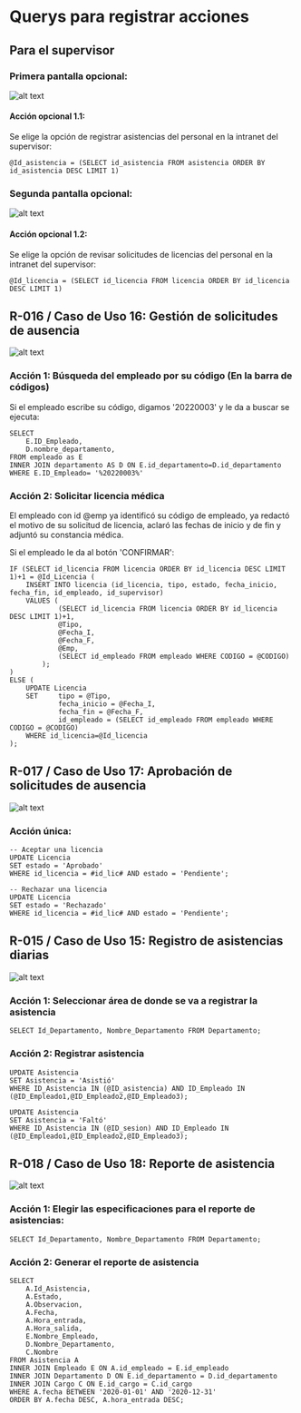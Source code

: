 # Querys para registrar acciones

## Para el supervisor

### Primera pantalla opcional:

![alt text](../Entregable3/Front/R01.jpg)

#### Acción opcional 1.1:
Se elige la opción de registrar asistencias del personal en la intranet del supervisor:

	@Id_asistencia = (SELECT id_asistencia FROM asistencia ORDER BY id_asistencia DESC LIMIT 1)

### Segunda pantalla opcional:

![alt text](../Entregable3/Front/R02.jpg)

#### Acción opcional 1.2:
Se elige la opción de revisar solicitudes de licencias del personal en la intranet del supervisor:

	@Id_licencia = (SELECT id_licencia FROM licencia ORDER BY id_licencia DESC LIMIT 1)

## R-016 / Caso de Uso 16: Gestión de solicitudes de ausencia

![alt text](../Entregable3/Front/R03.jpg)

### Acción 1: Búsqueda del empleado por su código (En la barra de códigos)
Si el empleado escribe su código, digamos '20220003' y le da a buscar se ejecuta:

	SELECT 
		E.ID_Empleado, 
		D.nombre_departamento,
	FROM empleado as E
	INNER JOIN departamento AS D ON E.id_departamento=D.id_departamento
	WHERE E.ID_Empleado= '%20220003%'

### Acción 2: Solicitar licencia médica
El empleado con id @emp ya identificó su código de empleado, ya redactó el motivo de su solicitud de licencia, aclaró las fechas de inicio y de fin y adjuntó su constancia médica.

Si el empleado le da al botón 'CONFIRMAR':

	IF (SELECT id_licencia FROM licencia ORDER BY id_licencia DESC LIMIT 1)+1 = @Id_Licencia ( 
		INSERT INTO licencia (id_licencia, tipo, estado, fecha_inicio, fecha_fin, id_empleado, id_supervisor)
		VALUES (
				(SELECT id_licencia FROM licencia ORDER BY id_licencia DESC LIMIT 1)+1,
				@Tipo,
				@Fecha_I,
                @Fecha_F,
				@Emp,
				(SELECT id_empleado FROM empleado WHERE CODIGO = @CODIGO)
			);
	)
	ELSE (
		UPDATE Licencia
		SET 	tipo = @Tipo,
				fecha_inicio = @Fecha_I,
                fecha_fin = @Fecha_F,
				id_empleado = (SELECT id_empleado FROM empleado WHERE CODIGO = @CODIGO)
		WHERE id_licencia=@Id_licencia
	);

## R-017 / Caso de Uso 17: Aprobación de solicitudes de ausencia

![alt text](../Entregable3/Front/R04.jpg)

### Acción única:

    -- Aceptar una licencia
    UPDATE Licencia
    SET estado = 'Aprobado'
    WHERE id_licencia = #id_lic# AND estado = 'Pendiente';

    -- Rechazar una licencia  
    UPDATE Licencia
    SET estado = 'Rechazado'
    WHERE id_licencia = #id_lic# AND estado = 'Pendiente';

## R-015 / Caso de Uso 15: Registro de asistencias diarias

![alt text](../Entregable3/Front/R05.jpg)

### Acción 1: Seleccionar área de donde se va a registrar la asistencia

    SELECT Id_Departamento, Nombre_Departamento FROM Departamento;

### Acción 2: Registrar asistencia

    UPDATE Asistencia
    SET Asistencia = 'Asistió'
    WHERE ID_Asistencia IN (@ID_asistencia) AND ID_Empleado IN (@ID_Empleado1,@ID_Empleado2,@ID_Empleado3);

    UPDATE Asistencia
    SET Asistencia = 'Faltó'
    WHERE ID_Asistencia IN (@ID_sesion) AND ID_Empleado IN (@ID_Empleado1,@ID_Empleado2,@ID_Empleado3);

## R-018 / Caso de Uso 18: Reporte de asistencia

![alt text](../Entregable3/Front/R06.jpg)

### Acción 1: Elegir las especificaciones para el reporte de asistencias:

    SELECT Id_Departamento, Nombre_Departamento FROM Departamento;

### Acción 2: Generar el reporte de asistencia

    SELECT
        A.Id_Asistencia,
        A.Estado,
        A.Observacion,
        A.Fecha,
        A.Hora_entrada,
        A.Hora_salida,
        E.Nombre_Empleado,
        D.Nombre_Departamento,
        C.Nombre 
    FROM Asistencia A
    INNER JOIN Empleado E ON A.id_empleado = E.id_empleado
    INNER JOIN Departamento D ON E.id_departamento = D.id_departamento
    INNER JOIN Cargo C ON E.id_cargo = C.id_cargo
    WHERE A.fecha BETWEEN '2020-01-01' AND '2020-12-31'
    ORDER BY A.fecha DESC, A.hora_entrada DESC;
 